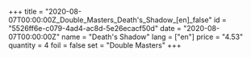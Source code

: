 +++
title = "2020-08-07T00:00:00Z_Double_Masters_Death's_Shadow_[en]_false"
id = "5526ff6e-c079-4ad4-ac8d-5e26ecacf50d"
date = "2020-08-07T00:00:00Z"
name = "Death's Shadow"
lang = ["en"]
price = "4.53"
quantity = 4
foil = false
set = "Double Masters"
+++
